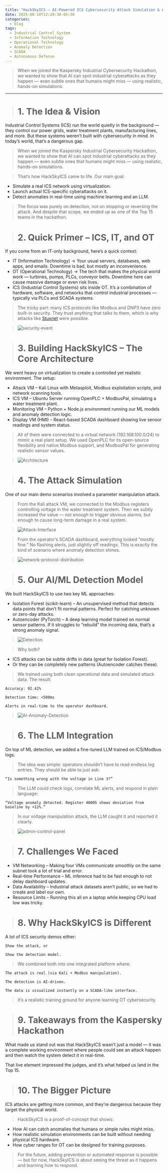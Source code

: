 ```yaml
---
title: "HackSkyICS – AI-Powered ICS Cybersecurity Attack Simulation & Anomaly Detection"
date: 2025-08-10T12:20:30-05:30
categories:
  - blog
tags:
  - Industrial Control System
  - Information Technology
  - Operational Technology
  - Anomaly Detection
  - SCADA
  - Autonomous Defense
---
```

> When we joined the Kaspersky Industrial Cybersecurity Hackathon, we wanted to show that AI can spot industrial cyberattacks as they happen — even subtle ones that humans might miss — using realistic, hands-on simulations.

---

> # 1. The Idea & Vision
Industrial Control Systems (ICS) run the world quietly in the background — they control our power grids, water treatment plants, manufacturing lines, and more. But these systems weren’t built with cybersecurity in mind. In today’s world, that’s a dangerous gap.

>When we joined the Kaspersky Industrial Cybersecurity Hackathon, we wanted to show that AI can spot industrial cyberattacks as they happen — even subtle ones that humans might miss — using realistic, hands-on simulations.

>That’s how HackSkyICS came to life. Our main goal:
* Simulate a real ICS network using virtualization.
* Launch actual ICS-specific cyberattacks on it.
* Detect anomalies in real-time using machine learning and an LLM.

>The focus was purely on detection, not on stopping or reversing the attack. And despite that scope, we ended up as one of the Top 15 teams in the hackathon.

> # 2. Quick Primer – ICS, IT, and OT
If you come from an IT-only background, here’s a quick context:
* IT (Information Technology) → Your usual servers, databases, web apps, and emails. Downtime is bad, but mostly an inconvenience.
* OT (Operational Technology) → The tech that makes the physical world work — turbines, pumps, PLCs, conveyor belts. Downtime here can cause massive damage or even risk lives.
* ICS (Industrial Control Systems) sits inside OT. It’s a combination of hardware, software, and networks that control industrial processes — typically via PLCs and SCADA systems.

>The tricky part: many ICS protocols like Modbus and DNP3 have zero built-in security. They trust anything that talks to them, which is why attacks like [Stuxnet](https://en.wikipedia.org/wiki/Stuxnet) were possible.

> ![security-event](/assets/images/HackSky/security-events-management.png)

> # 3. Building HackSkyICS – The Core Architecture
We went heavy on virtualization to create a controlled yet realistic environment. The setup:
* Attack VM – Kali Linux with Metasploit, Modbus exploitation scripts, and network scanning tools.
* ICS VM – Ubuntu Server running OpenPLC + ModbusPal, simulating a water treatment plant.
* Monitoring VM – Python + Node.js environment running our ML models and anomaly detection logic.
* Display VM (HMI) – React-based SCADA dashboard showing live sensor readings and system status.

>All of them were connected to a virtual network (192.168.100.0/24) to mimic a real plant setup.
We used OpenPLC for its open-source flexibility and native Modbus support, and ModbusPal for generating realistic sensor values.

> ![Architecture](/assets/images/HackSky/architecture.png)

> # 4. The Attack Simulation
One of our main demo scenarios involved a parameter manipulation attack.

>From the Kali attack VM, we connected to the Modbus registers controlling voltage in the water treatment system. Then we subtly increased the value — not enough to trigger obvious alarms, but enough to cause long-term damage in a real system.

> ![Attack-Interface](/assets/images/HackSky/attack.png)

>From the operator’s SCADA dashboard, everything looked “mostly fine.” No flashing alerts, just slightly off readings. This is exactly the kind of scenario where anomaly detection shines.

> ![network-protocol-distribution](/assets/images/HackSky/network-protocol-distribution.png)

> # 5. Our AI/ML Detection Model
We built HackSkyICS to use two key ML approaches:
* Isolation Forest (scikit-learn) – An unsupervised method that detects data points that don’t fit normal patterns. Perfect for catching unknown or zero-day attacks.
* Autoencoder (PyTorch) – A deep learning model trained on normal sensor patterns. If it struggles to “rebuild” the incoming data, that’s a strong anomaly signal.

> ![Detection](/assets/images/HackSky/detection.png)

>Why both?
* ICS attacks can be subtle drifts in data (great for Isolation Forest).
* Or they can be completely new patterns (Autoencoder catches these).

>We trained using both clean operational data and simulated attack data. The result:

    Accuracy: 92.42%

    Detection time: <500ms

    Alerts in real-time to the operator dashboard.

> ![AI-Anomaly-Detection](/assets/images/HackSky/AI-Anomaly-Detection.png)

> # 6. The LLM Integration
On top of ML detection, we added a fine-tuned LLM trained on ICS/Modbus logs.

>The idea was simple: operators shouldn’t have to read endless log entries. They should be able to just ask:

    “Is something wrong with the voltage in Line 3?”

>The LLM could check logs, correlate ML alerts, and respond in plain language:

    “Voltage anomaly detected. Register 40005 shows deviation from baseline by +12%.”

>In our voltage manipulation attack, the LLM caught it and reported it clearly.

> ![admin-control-panel](/assets/images/HackSky/admin-control-panel.png)

> # 7. Challenges We Faced
* VM Networking – Making four VMs communicate smoothly on the same subnet took a lot of trial and error.
* Real-time Performance – ML inference had to be fast enough to not delay dashboard updates.
* Data Availability – Industrial attack datasets aren’t public, so we had to create and label our own.
* Resource Limits – Running this all on a laptop while keeping CPU load low was tricky.

> # 8. Why HackSkyICS is Different
A lot of ICS security demos either:

    Show the attack, or

    Show the detection model.

>We combined both into one integrated platform where:

    The attack is real (via Kali + Modbus manipulation).

    The detection is AI-driven.

    The data is visualized instantly on a SCADA-like interface.

>It’s a realistic training ground for anyone learning OT cybersecurity.

> # 9. Takeaways from the Kaspersky Hackathon
What made us stand out was that HackSkyICS wasn’t just a model — it was a complete working environment where people could see an attack happen and then watch the system detect it in real-time.

That live element impressed the judges, and it’s what helped us land in the Top 15.

> # 10. The Bigger Picture
ICS attacks are getting more common, and they’re dangerous because they target the physical world.

>HackSkyICS is a proof-of-concept that shows:
* How AI can catch anomalies that humans or simple rules might miss.
* How realistic simulation environments can be built without needing physical ICS hardware.
* How cyber ranges for OT can be designed for training purposes.

>For the future, adding prevention or automated response is possible — but for now, HackSkyICS is about seeing the threat as it happens and learning how to respond.